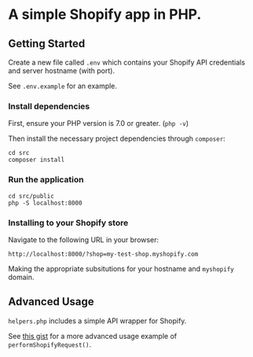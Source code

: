 # A simple Shopify app in PHP.

## Getting Started

Create a new file called `.env` which contains your Shopify API credentials and server hostname (with port).

See `.env.example` for an example.

### Install dependencies
First, ensure your PHP version is 7.0 or greater. (`php -v`)

Then install the necessary project dependencies through `composer`:

```shell
cd src
composer install
```

### Run the application
```shell
cd src/public
php -S localhost:8000
```

### Installing to your Shopify store
Navigate to the following URL in your browser:

`http://localhost:8000/?shop=my-test-shop.myshopify.com`

Making the appropriate subsitutions for your hostname and `myshopify` domain.

## Advanced Usage

`helpers.php` includes a simple API wrapper for Shopify.

See [this gist](https://gist.github.com/jamiemtdwyer/e109bcab1ff187f6341b7077904e47d6) for a more advanced usage example of `performShopifyRequest()`.
